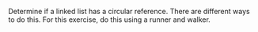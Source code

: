 Determine if a linked list has a circular reference. There are different ways to do this. For this exercise, do this using a runner and walker.